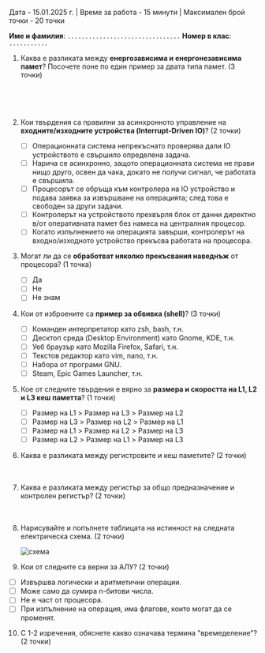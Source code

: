 Дата - 15.01.2025 г. | Време за работа - 15 минути | Максимален брой точки - 20 точки

**Име и фамилия**: `................................` **Номер в клас**: `...........`

1. Каква е разликата между **енергозависима и енергонезависима памет**? Посочете
   поне по един пример за двата типа памет. (3 точки)

   <br><br><br>

1. Кои твърдения са правилни за асинхронното управление на **входните/изходните устройства
   (Interrupt-Driven IO)**? (2 точки)

   - [ ] Oперационната система непрекъснато проверява дали IO устройството е свършило
         определена задача.
   - [ ] Нарича се асинхронно, защото операционната система не прави нищо друго,
         освен да чака, докато не получи сигнал, че работата е свършила.
   - [ ] Процесорът се обръща към контролера на IO устройство и подава
         заявка за извършване на операцията; след това е свободен за други задачи.
   - [ ] Контролерът на устройството прехвърля блок от данни директно в/от оперативната
         памет без намеса на централния процесор.
   - [ ] Когато изпълнението на операцията завърши, контролерът на входно/изходното
         устройство прекъсва работата на процесора.

1. Могат ли да се **обработват няколко прекъсвания наведнъж** от процесора? (1 точка)

   - [ ] Да
   - [ ] Не
   - [ ] Не знам

1. Кои от изброените са **пример за обвивка (shell)**? (3 точки)

   - [ ] Команден интерпретатор като zsh, bash, т.н.
   - [ ] Десктоп среда (Desktop Environment) като Gnome, KDE, т.н.
   - [ ] Уеб браузър като Mozilla Firefox, Safari, т.н.
   - [ ] Текстов редактор като vim, nano, т.н.
   - [ ] Набора от програми GNU.
   - [ ] Steam, Epic Games Launcher, т.н.

1. Кое от следните твърдения е вярно за **размера и скоростта на L1, L2 и L3 кеш
   паметта**? (1 точки)

   - [ ] Размер на L1 > Размер на L3 > Размер на L2
   - [ ] Размер на L3 > Размер на L2 > Размер на L1
   - [ ] Размер на L1 > Размер на L2 > Размер на L3
   - [ ] Размер на L2 > Размер на L1 > Размер на L3

1. Каква е разликата между регистровите и кеш паметите? (2 точки)
   <br><br><br>

1. Каква е разликата между регистър за общо предназначение и контролен регистър?
   (2 точки)
   <br><br><br>

1. Нарисувайте и попълнете таблицата на истинност на следната електрическа схема. (2 точки)

   ![схема](http://hyperphysics.phy-astr.gsu.edu/hbase/Electronic/ietron/or4.gif)

1. Кои от следните са верни за АЛУ? (2 точки)

- [ ] Извършва логически и аритметични операции.
- [ ] Може само да сумира n-битови числа.
- [ ] Не е част от процесора.
- [ ] При изпълнение на операция, има флагове, които могат да се променят.

10. С 1-2 изречения, обяснете какво означава термина "времеделение"? (2 точки)
    <br>
